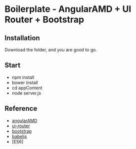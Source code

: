 # Boilerplate - AngularAMD + UI Router + Bootstrap

## Installation
Download the folder, and you are good to go.

## Start
* npm install
* bower install
* cd appContent
* node server.js

## Reference
* [angularAMD](https://github.com/marcoslin/angularAMD/ "angularAMD")
* [ui-router](https://github.com/angular-ui/ui-router/ "ui-router")
* [bootstrap](https://github.com/angular-ui/bootstrap/ "bootstrap")
* [babeljs](https://babeljs.io/ "babeljs")
* [ES6]
